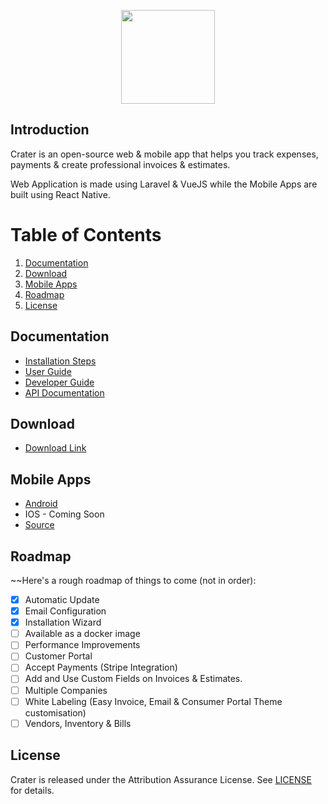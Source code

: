 <p align="center"><img height="150px" src="https://res.cloudinary.com/bytefury/image/upload/v1574147182/Crater/craterframe.png"></p>

## Introduction

Crater is an open-source web & mobile app that helps you track expenses, payments & create professional invoices & estimates.

Web Application is made using Laravel & VueJS while the Mobile Apps are built using React Native.

# Table of Contents

1. [Documentation](#documentation)
2. [Download](#download)
5. [Mobile Apps](#mobile-apps)
5. [Roadmap](#roadmap)
6. [License](#license)

## Documentation

- [Installation Steps](https://docs.craterapp.com/installation.html)
- [User Guide](https://docs.craterapp.com/)
- [Developer Guide](https://docs.craterapp.com/developer-guide.html)
- [API Documentation](https://docs.craterapp.com/api-documentation.html)

## Download
- [Download Link](https://craterapp.com/downloads)

## Mobile Apps
- [Android](https://craterapp.com/downloads)
- IOS - Coming Soon
- [Source](https://craterapp.com/downloads)

## Roadmap

~~Here's a rough roadmap of things to come (not in order):
-   [x] Automatic Update
-   [x] Email Configuration
-   [x] Installation Wizard
-   [ ] Available as a docker image
-   [ ] Performance Improvements
-   [ ] Customer Portal
-   [ ] Accept Payments (Stripe Integration)
-   [ ] Add and Use Custom Fields on Invoices & Estimates.
-   [ ] Multiple Companies
-   [ ] White Labeling (Easy Invoice, Email & Consumer Portal Theme customisation)
-   [ ] Vendors, Inventory & Bills

## License
Crater is released under the Attribution Assurance License.
See [LICENSE](LICENSE) for details.